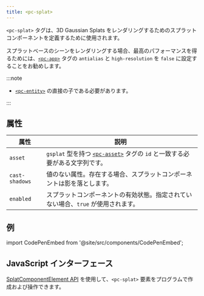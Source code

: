 ```yaml
---
title: <pc-splat>
---
```


`<pc-splat>` タグは、3D Gaussian Splats をレンダリングするためのスプラットコンポーネントを定義するために使用されます。

スプラットベースのシーンをレンダリングする場合、最高のパフォーマンスを得るためには、[`<pc-app>`](../pc-app) タグの `antialias` と `high-resolution` を `false` に設定することをお勧めします。

:::note

* [`<pc-entity>`](../pc-entity) の直接の子である必要があります。

:::

## 属性

| 属性 | 説明 |
| --- | --- |
| `asset` | `gsplat` 型を持つ [`<pc-asset>`](../pc-asset) タグの `id` と一致する必要がある文字列です。 |
| `cast-shadows` | 値のない属性。存在する場合、スプラットコンポーネントは影を落とします。 |
| `enabled` | スプラットコンポーネントの有効状態。指定されていない場合、`true` が使用されます。 |

## 例

import CodePenEmbed from '@site/src/components/CodePenEmbed';

<CodePenEmbed id="MYgGZax" title="<pc-splat> example" />

## JavaScript インターフェース

[SplatComponentElement API](https://api.playcanvas.com/web-components/classes/SplatComponentElement.html) を使用して、`<pc-splat>` 要素をプログラムで作成および操作できます。
